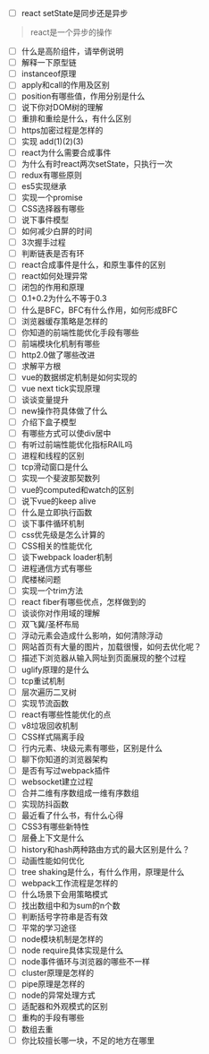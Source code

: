 - [ ]  react setState是同步还是异步   
> react是一个异步的操作 
- [ ]  什么是高阶组件，请举例说明
- [ ]  解释一下原型链
- [ ]  instanceof原理
- [ ]  apply和call的作用及区别
- [ ]  position有哪些值，作用分别是什么
- [ ]  说下你对DOM树的理解
- [ ]  重排和重绘是什么，有什么区别
- [ ]  https加密过程是怎样的
- [ ]  实现 add(1)(2)(3)
- [ ]  react为什么需要合成事件
- [ ]  为什么有时react两次setState，只执行一次
- [ ]  redux有哪些原则
- [ ]  es5实现继承
- [ ]  实现一个promise
- [ ]  CSS选择器有哪些
- [ ]  说下事件模型
- [ ]  如何减少白屏的时间
- [ ]  3次握手过程
- [ ]  判断链表是否有环
- [ ]  react合成事件是什么，和原生事件的区别
- [ ]  react如何处理异常
- [ ]  闭包的作用和原理
- [ ]  0.1+0.2为什么不等于0.3
- [ ]  什么是BFC，BFC有什么作用，如何形成BFC
- [ ]  浏览器缓存策略是怎样的
- [ ]  你知道的前端性能优化手段有哪些
- [ ]  前端模块化机制有哪些
- [ ]  http2.0做了哪些改进
- [ ]  求解平方根
- [ ]  vue的数据绑定机制是如何实现的
- [ ]  vue next tick实现原理
- [ ]  谈谈变量提升
- [ ]  new操作符具体做了什么
- [ ]  介绍下盒子模型
- [ ]  有哪些方式可以使div居中
- [ ]  有听过前端性能优化指标RAIL吗
- [ ]  进程和线程的区别
- [ ]  tcp滑动窗口是什么
- [ ]  实现一个斐波那契数列
- [ ]  vue的computed和watch的区别
- [ ]  说下vue的keep alive
- [ ]  什么是立即执行函数
- [ ]  谈下事件循环机制
- [ ]  css优先级是怎么计算的
- [ ]  CSS相关的性能优化
- [ ]  谈下webpack loader机制
- [ ]  进程通信方式有哪些
- [ ]  爬楼梯问题
- [ ]  实现一个trim方法
- [ ]  react fiber有哪些优点，怎样做到的
- [ ]  谈谈你对作用域的理解
- [ ]  双飞冀/圣杯布局
- [ ]  浮动元素会造成什么影响，如何清除浮动
- [ ]  网站首页有大量的图片，加载很慢，如何去优化呢？
- [ ]  描述下浏览器从输入网址到页面展现的整个过程
- [ ]  uglify原理的是什么
- [ ]  tcp重试机制
- [ ]  层次遍历二叉树
- [ ]  实现节流函数
- [ ]  react有哪些性能优化的点
- [ ]  v8垃圾回收机制
- [ ]  CSS样式隔离手段
- [ ]  行内元素、块级元素有哪些，区别是什么
- [ ]  聊下你知道的浏览器架构
- [ ]  是否有写过webpack插件
- [ ]  websocket建立过程
- [ ]  合并二维有序数组成一维有序数组
- [ ]  实现防抖函数
- [ ]  最近看了什么书，有什么心得
- [ ]  CSS3有哪些新特性
- [ ]  层叠上下文是什么
- [ ]  history和hash两种路由方式的最大区别是什么？
- [ ]  动画性能如何优化
- [ ]  tree shaking是什么，有什么作用，原理是什么
- [ ]  webpack工作流程是怎样的
- [ ]  什么场景下会用策略模式
- [ ]  找出数组中和为sum的n个数
- [ ]  判断括号字符串是否有效
- [ ]  平常的学习途径
- [ ]  node模块机制是怎样的
- [ ]  node require具体实现是什么
- [ ]  node事件循环与浏览器的哪些不一样
- [ ]  cluster原理是怎样的
- [ ]  pipe原理是怎样的
- [ ]  node的异常处理方式
- [ ]  适配器和外观模式的区别
- [ ]  重构的手段有哪些
- [ ]  数组去重
- [ ]  你比较擅长哪一块，不足的地方在哪里